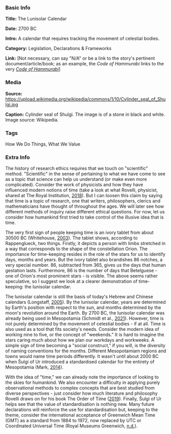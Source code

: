 ### Basic Info
**Title:** The Lunisolar Calendar

**Date:** 2700 BC

**Intro:** A calendar that requires tracking the movement of celestial bodies.

**Category:** Legislation, Declarations & Frameworks

**Link:** [Not necessary, can say "N/A" or be a link to the story's pertinent document/article/book; as an example, the *Code of Hammurabi* links to the very [*Code of Hammurabi*](https://avalon.law.yale.edu/ancient/hamframe.asp)]
### Media
**Source:** https://upload.wikimedia.org/wikipedia/commons/1/10/Cylinder_seal_of_Shulgi.jpg

**Caption:** Cylinder seal of Shulgi. The image is of a stone in black and white. Image source: Wikipedia.

### Tags

How We Do Things, What We Value
### Extra Info

The history of research ethics requires that we touch on "scientific" method. "Scientific" in the sense of pertaining to what we have come to see as a topic that science can help us understand (or make even more complicated). Consider the work of physicists and how they have influenced modern notions of time (take a look at what Rovelli, physicist, shared at The Royal Institution, [2018](https://www.youtube.com/watch?v=-6rWqJhDv7M)). But I can loosen this claim by saying that time is a topic of research, one that writers, philosophers, clerics and mathematicians have thought of throughout the ages. We will later see how different methods of inquiry raise different ethical questions. For now, let us consider how humankind first tried to take control of the illusive idea that is time.

The very first sign of people keeping time is an ivory tablet from about 30500 BC (Whitehouse, [2003](http://news.bbc.co.uk/1/hi/sci/tech/2679675.stm)). The tablet shows, according to Rappenglueck, two things. Firstly, it depicts a person with limbs stretched in a way that corresponds to the shape of the constellation Orion. The importance for time-keeping resides in the role of the stars for us to identify days, months and years. But the ivory tablet also brandishes 86 notches, a very special number. 86, subtracted from 365, gives us the days that human gestation lasts. Furthermore, 86 is the number of days that Betelguese - one of Orion's most prominent stars - is visible. The above seems rather speculative, so I suggest we look at a clearer demonstration of time-keeping: the lunisolar calendar. 

The lunisolar calendar is still the basis of today's Hebrew and Chinese calendars (Longstaff, [2005](https://www.rmg.co.uk/sites/default/files/Calendars-from-around-the-world.pdf)). By the lunisolar calendar, years are determined by Earth's position with respect to the sun, and months determined by the moon's revolution around the Earth. By 2700 BC, the lunisolar calendar was already being used in Mesopotamia (Schmidt et al., [2021](https://www.britannica.com/science/calendar)). However, time is not purely determined by the movement of celestial bodies - if at all. Time is also used as a tool that fits society's needs. Consider the modern idea of working nine to five, or the concept of "weekends." It is hard to imagine the stars caring much about how we plan our workdays and workweeks. A simple sign of time becoming a "social construct," if you will, is the diversity of naming conventions for the months. Different Mesopotamiam regions and towns would name time periods differently. It wasn't until about 2000 BC when Šulgi of Ur introduced a standardised calendar for the entirety of Mesopotamia (Mark, [2014](https://www.worldhistory.org/Shulgi_of_Ur/)). 

With the idea of "time," we can already note the importance of looking to the skies for humankind. We also encounter a difficulty in applying purely observational methods to complex concepts that are best studied from diverse perspectives - just consider how much literature and philosophy Rovelli draws on for his book The Order of Time ([2019](https://www.penguin.co.uk/books/301539/the-order-of-time/9780141984964.html)). Finally, Šulgi of Ur helps see that the value of standardisation is nothing new. Many future declarations will reinforce the use for standardisation but, keeping to the theme, consider the international acceptance of Greenwich Mean Time (GMT) as a standard from 1884 to 1972, now replaced by UTC or Coordinated Universal Time (Royal Museums Greenwich, [n.d.](https://www.rmg.co.uk/stories/topics/greenwich-mean-time-gmt)).
